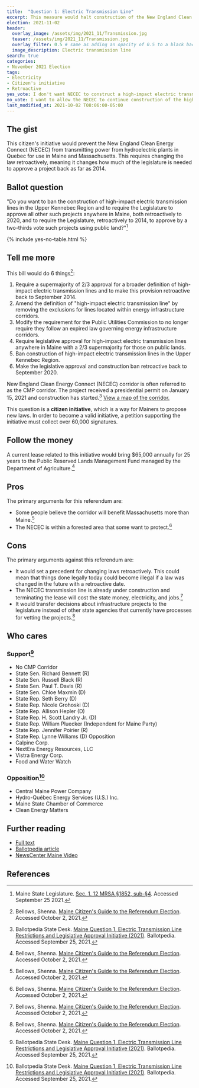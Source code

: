 ```yaml
---
title:  "Question 1: Electric Transmission Line"
excerpt: This measure would halt construction of the New England Clean Energy Connect (NECEC) and require a 2/3 majority to approve similar projects back as far as 2014.
election: 2021-11-02
header:
  overlay_image: /assets/img/2021_11/Transmission.jpg
  teaser: /assets/img/2021_11/Transmission.jpg
  overlay_filter: 0.5 # same as adding an opacity of 0.5 to a black background
  image_description: Electric transmission line
search: true
categories:
- November 2021 Election
tags:
- Electricity
- Citizen's initiative
- Retroactive
yes_vote: I don't want NECEC to construct a high-impact electric transmission line in the Upper Kennebec region and require a 2/3 majority vote for similar projects retroactively to 2020 for projects anywhere in Maine and 2014 for projects on public land.
no_vote: I want to allow the NECEC to continue construction of the high-impact electric transmission line in the Upper Kennebec region and I want the legislative rules for approval of such projects to stay the way they are.
last_modified_at: 2021-10-02 T08:06:00-05:00
---
```

## The gist
This citizen's initiative would prevent the New England Clean Energy Connect (NECEC) from transmitting power from hydroelectric plants in Quebec for use in Maine and Massachusetts. This requires changing the law retroactively, meaning it changes how much of the legislature is needed to approve a project back as far as 2014.

## Ballot question
"Do you want to ban the construction of high-impact electric transmission lines in the Upper Kennebec Region and to require the Legislature to approve all other such projects anywhere in Maine, both retroactively to 2020, and to require the Legislature, retroactively to 2014, to approve by a two-thirds vote such projects using public land?"[^1]

{% include yes-no-table.html %}


## Tell me more
This bill would do 6 things[^4]:

1. Require a supermajority of 2/3 approval for a broader definition of high-impact electric transmission lines and to make this provision retroactive back to September 2014.
2. Amend the definition of "high-impact electric transmission line" by removing the exclusions for lines located within energy infrastructure corridors.
3. Modify the requirement for the Public Utilities Commission to no longer require they follow an expired law governing energy infrastructure corridors.
4. Require legislative approval for high-impact electric transmission lines anywhere in Maine with a 2/3 supermajority for those on public lands.
5. Ban construction of high-impact electric transmission lines in the Upper Kennebec Region.
6. Make the legislative approval and construction ban retroactive back to September 2020.

New England Clean Energy Connect (NECEC) corridor is often referred to as the CMP corridor. The project received a presidential permit on January 15, 2021 and construction has started.[^2] [View a map of the corridor.](https://ballotpedia.org/Maine_Question_1,_Electric_Transmission_Line_Restrictions_and_Legislative_Approval_Initiative_(2021)#Background)

This question is a **citizen initiative**, which is a way for Mainers to propose new laws. In order to become a valid initiative, a petition supporting the initiative must collect over 60,000 signatures.

## Follow the money
A current lease related to this initiative would bring $65,000 annually for 25 years to the Public Reserved Lands Management Fund managed by the Department of Agriculture.[^4]

## Pros
The primary arguments for this referendum are:
* Some people believe the corridor will benefit Massachusetts more than Maine.[^4]
* The NECEC is within a forested area that some want to protect.[^4]

## Cons
The primary arguments against this referendum are:
* It would set a precedent for changing laws retroactively. This could mean that things done legally today could become illegal if a law was changed in the future with a retroactive date.
* The NECEC transmission line is already under construction and terminating the lease will cost the state money, electricity, and jobs.[^4]
* It would transfer decisions about infrastructure projects to the legislature instead of other state agencies that currently have processes for vetting the projects.[^4]

## Who cares
### Support[^2]
* No CMP Corridor
* State Sen. Richard Bennett (R)
* State Sen. Russell Black (R)
* State Sen. Paul T. Davis (R)
* State Sen. Chloe Maxmin (D)
* State Rep. Seth Berry (D)
* State Rep. Nicole Grohoski (D)
* State Rep. Allison Hepler (D)
* State Rep. H. Scott Landry Jr. (D)
* State Rep. William Pluecker (Independent for Maine Party)
* State Rep. Jennifer Poirier (R)
* State Rep. Lynne Williams (D) Opposition
* Calpine Corp.
* NextEra Energy Resources, LLC
* Vistra Energy Corp.
* Food and Water Watch

### Opposition[^2]
* Central Maine Power Company
* Hydro-Québec Energy Services (U.S.) Inc.
* Maine State Chamber of Commerce
* Clean Energy Matters

## Further reading
- [Full text](https://www.maine.gov/sos/cec/elec/citizens/line.pdf)
- [Ballotpedia article](https://ballotpedia.org/Maine_Question_1,_Electric_Transmission_Line_Restrictions_and_Legislative_Approval_Initiative_(2021))
- [NewsCenter Maine Video](https://www.newscentermaine.com/article/news/politics/ballot-question-1-explained-high-impact-transmission-cmp-central-maine-power-corridor-new-england-clean-energy-corridor/97-8d9808c3-380e-4d37-b0c7-d78870f22d1a)

## References
[^1]: Maine State Legislature. [Sec. 1. 12 MRSA §1852, sub-§4](https://www.maine.gov/sos/cec/elec/citizens/line.pdf). Accessed September 25 2021.

[^2]: Ballotpedia State Desk. [Maine Question 1, Electric Transmission Line Restrictions and Legislative Approval Initiative (2021)](https://ballotpedia.org/Maine_Question_1,_Electric_Transmission_Line_Restrictions_and_Legislative_Approval_Initiative_(2021)). Ballotpedia. Accessed September 25, 2021.

[^3]: NewsCenter Maine. [Ballot Question 1 explained](https://www.newscentermaine.com/article/news/politics/ballot-question-1-explained-high-impact-transmission-cmp-central-maine-power-corridor-new-england-clean-energy-corridor/97-8d9808c3-380e-4d37-b0c7-d78870f22d1a)

[^4]: Bellows, Shenna. [Maine Citizen's Guide to the Referendum Election](https://www.maine.gov/sos/cec/elec/upcoming/pdf/11-21citizensguide.pdf). Accessed October 2, 2021.
